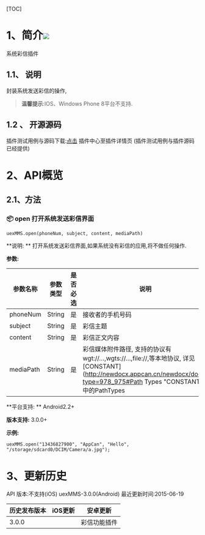 [TOC]
 # 1、简介[![](http://appcan-download.oss-cn-beijing.aliyuncs.com/%E5%85%AC%E6%B5%8B%2Fgf.png)]() 
系统彩信插件
## 1.1、 说明
封装系统发送彩信的操作,
> **温馨提示**:IOS、Windows Phone 8平台不支持.

 
## 1.2 、 开源源码
插件测试用例与源码下载:[点击](http://plugin.appcan.cn/details.html?id=281_pluginlist) 插件中心至插件详情页 (插件测试用例与插件源码已经提供)

 # 2、API概览

## 2.1、方法

### 📦  open 打开系统发送彩信界面

`uexMMS.open(phoneNum, subject, content, mediaPath)`

**说明:	**
打开系统发送彩信界面,如果系统没有彩信的应用,将不做任何操作.	

**参数:**

|  参数名称 | 参数类型  | 是否必选  |  说明 |
| ------------ | ------------ | ------------ | ------------ |
|  phoneNum | String | 是 | 接收者的手机号码 |
| subject | String | 是 | 彩信主题 |
| content | String | 是 | 彩信正文内容 |
| mediaPath | String | 是 | 彩信媒体附件路径, 支持的协议有wgt://…,wgts://…,file://,等本地协议, 详见[CONSTANT](http://newdocx.appcan.cn/newdocx/docx?type=978_975#Path Types "CONSTANT")中的PathTypes |

**平台支持:	**
Android2.2+

**版本支持:**
3.0.0+

**示例:**

```
uexMMS.open("13436827900", "AppCan", "Hello", "/storage/sdcard0/DCIM/Camera/a.jpg");
```
# 3、更新历史
API 版本:不支持(iOS) uexMMS-3.0.0(Android)
最近更新时间:2015-06-19

|  历史发布版本 | iOS更新  | 安卓更新  |
| ------------ | ------------ | ------------ |
| 3.0.0  |   | 彩信功能插件|
  